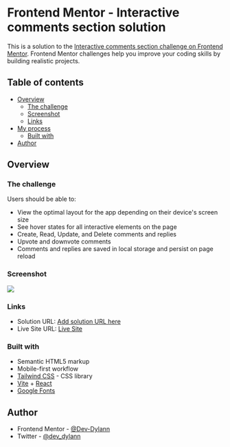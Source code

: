 # Frontend Mentor - Interactive comments section solution

This is a solution to the [Interactive comments section challenge on Frontend Mentor](https://www.frontendmentor.io/challenges/interactive-comments-section-iG1RugEG9). Frontend Mentor challenges help you improve your coding skills by building realistic projects. 

## Table of contents

- [Overview](#overview)
  - [The challenge](#the-challenge)
  - [Screenshot](#screenshot)
  - [Links](#links)
- [My process](#my-process)
  - [Built with](#built-with)
- [Author](#author)

## Overview

### The challenge

Users should be able to:

- View the optimal layout for the app depending on their device's screen size
- See hover states for all interactive elements on the page
- Create, Read, Update, and Delete comments and replies
- Upvote and downvote comments
- Comments and replies are saved in local storage and persist on page reload

### Screenshot

![](./screenshot.jpg)

### Links

- Solution URL: [Add solution URL here](https://your-solution-url.com)
- Live Site URL: [Live Site](https://devdylan-interactive-comments.netlify.app)

### Built with

- Semantic HTML5 markup
- Mobile-first workflow
- [Tailwind CSS](https://tailwindcss.com/) - CSS library
- [Vite](https://vitejs.dev) + [React](https://reactjs.org/)
- [Google Fonts](https://fonts.google.com/)

## Author

- Frontend Mentor - [@Dev-Dylann](https://www.frontendmentor.io/profile/Dev-Dylann)
- Twitter - [@dev_dylann](https://www.twitter.com/dev_dylann)
